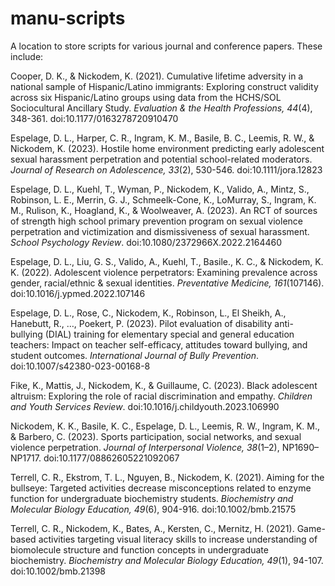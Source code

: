 # manu-scripts
A location to store scripts for various journal and conference papers. These include:

Cooper, D. K., & Nickodem, K. (2021). Cumulative lifetime adversity in a national sample of Hispanic/Latino immigrants: Exploring construct validity across six Hispanic/Latino groups using data from the HCHS/SOL Sociocultural Ancillary Study. *Evaluation & the Health Professions, 44*(4), 348-361. doi:10.1177/0163278720910470

Espelage, D. L., Harper, C. R., Ingram, K. M., Basile, B. C., Leemis, R. W., & Nickodem, K. (2023). Hostile home environment predicting early adolescent sexual harassment perpetration and potential school-related moderators. *Journal of Research on Adolescence, 33*(2), 530-546. doi:10.1111/jora.12823

Espelage, D. L., Kuehl, T., Wyman, P., Nickodem, K., Valido, A., Mintz, S., Robinson, L. E., Merrin, G. J., Schmeelk-Cone, K., LoMurray, S., Ingram, K. M., Rulison, K., Hoagland, K., & Woolweaver, A. (2023). An RCT of sources of strength high school primary prevention program on sexual violence perpetration and victimization and dismissiveness of sexual harassment. *School Psychology Review*. doi:10.1080/2372966X.2022.2164460

Espelage, D. L., Liu, G. S., Valido, A., Kuehl, T., Basile., K. C., & Nickodem, K. K. (2022). Adolescent violence perpetrators: Examining prevalence across gender, racial/ethnic & sexual identities. *Preventative Medicine, 161*(107146). doi:10.1016/j.ypmed.2022.107146

Espelage, D. L., Rose, C., Nickodem, K., Robinson, L., El Sheikh, A., Hanebutt, R., …, Poekert, P. (2023). Pilot evaluation of disability anti-bullying (DIAL) training for elementary special and general education teachers: Impact on teacher self-efficacy, attitudes toward bullying, and student outcomes. *International Journal of Bully Prevention*. doi:10.1007/s42380-023-00168-8

Fike, K., Mattis, J., Nickodem, K., & Guillaume, C. (2023). Black adolescent altruism: Exploring the role of racial discrimination and empathy. *Children and Youth Services Review*. doi:10.1016/j.childyouth.2023.106990

Nickodem, K. K., Basile, K. C., Espelage, D. L., Leemis, R. W., Ingram, K. M., & Barbero, C. (2023). Sports participation, social networks, and sexual violence perpetration. *Journal of Interpersonal Violence, 38*(1–2), NP1690–NP1717. doi:10.1177/08862605221092067

Terrell, C. R., Ekstrom, T. L., Nguyen, B., Nickodem, K. (2021). Aiming for the bullseye: Targeted activities decrease misconceptions related to enzyme function for undergraduate biochemistry students. *Biochemistry and Molecular Biology Education, 49*(6), 904-916. doi:10.1002/bmb.21575

Terrell, C. R., Nickodem, K., Bates, A., Kersten, C., Mernitz, H. (2021). Game-based activities targeting visual literacy skills to increase understanding of biomolecule structure and function concepts in undergraduate biochemistry. *Biochemistry and Molecular Biology Education, 49*(1), 94-107. doi:10.1002/bmb.21398